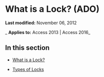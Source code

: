 
# What is a Lock? (ADO)

 **Last modified:** November 06, 2012

 _ **Applies to:** Access 2013 | Access 2016_

## In this section


- [What is a Lock?](9ddc3198-1531-1d8f-153d-fc79847e388a.md)
    
- [Types of Locks](8276edca-f603-2487-a2ca-73e618c0f11e.md)
    
